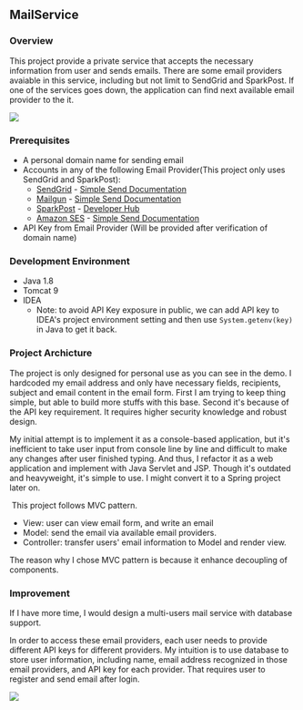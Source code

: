 ## MailService

### Overview

This project provide a private service that accepts the necessary information from user and sends emails. There are some email providers avaiable in this service, including but not limit to SendGrid and SparkPost. If one of the services goes down, the application can find next available email provider to the it.

![](https://i.loli.net/2020/10/09/Ge5UVcgCZSJ2bkd.gif)

### Prerequisites

- A personal domain name for sending email
- Accounts in any of the following Email Provider(This project only uses SendGrid and SparkPost):
  - [SendGrid](https://sendgrid.com/user/signup) - [Simple Send Documentation](https://sendgrid.com/docs/API_Reference/Web_API/mail.html)
  - [Mailgun](http://www.mailgun.com/) - [Simple Send Documentation](http://documentation.mailgun.com/quickstart.html#sending-messages)
  - [SparkPost](https://www.sparkpost.com/) - [Developer Hub](https://developers.sparkpost.com/)
  - [Amazon SES](http://aws.amazon.com/ses/) - [Simple Send Documentation](http://docs.aws.amazon.com/ses/latest/APIReference/API_SendEmail.html)
- API Key from Email Provider (Will be provided after verification of domain name)

### Development Environment

- Java 1.8
- Tomcat 9
- IDEA
  - Note: to avoid API Key exposure in public, we can add API key to IDEA's project environment setting and then use `System.getenv(key)` in Java to get it back.

### Project Archicture

The project is only designed for personal use as you can see in the demo. I hardcoded my email address and only have necessary fields, recipients, subject and email content in the email form. First I am trying to keep thing simple, but able to build more stuffs with this base. Second it's because of the API key requirement. It requires higher security knowledge and robust design.	

My initial attempt is to implement it as a console-based application, but it's inefficient to take user input from console line by line and difficult to make any changes after user finished typing. And thus, I refactor it as a web application and implement with Java Servlet and JSP. Though it's outdated and heavyweight, it's simple to use. I might convert it to a Spring project later on. 

​	This project follows MVC pattern.

- View: user can view email form, and write an email
- Model: send the email via available email providers.
- Controller: transfer users' email information to Model and render view.

The reason why I chose MVC pattern is because it enhance decoupling of components. 

### Improvement

If I have more time, I would design a multi-users mail service with database support. 

In order to access these email providers, each user needs to provide different API keys for different providers. My intuition is to use database to store user information, including name, email address recognized in those email providers, and API key for each provider. That requires user to register and send email after login.     

<img src="https://i.loli.net/2020/10/09/KjtpLYq2wJ89NXV.png"  />

